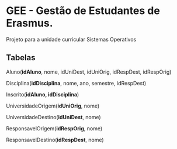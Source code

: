 # GEE - Gestão de Estudantes de Erasmus. 
Projeto para a unidade curricular Sistemas Operativos


## Tabelas

Aluno(**idAluno**, nome, idUniDest, idUniOrig, idRespDest, idRespOrig)

Disciplina(**idDisciplina**, nome, ano, semestre, idRespDest)

Inscrito(**idAluno, idDisciplina**)

UniversidadeOrigem(**idUniOrig**, nome)

UniversidadeDestino(**idUniDest**, nome)

ResponsavelOrigem(**idRespOrig**, nome)

ResponsavelDestino(**idRespDest**, nome)
